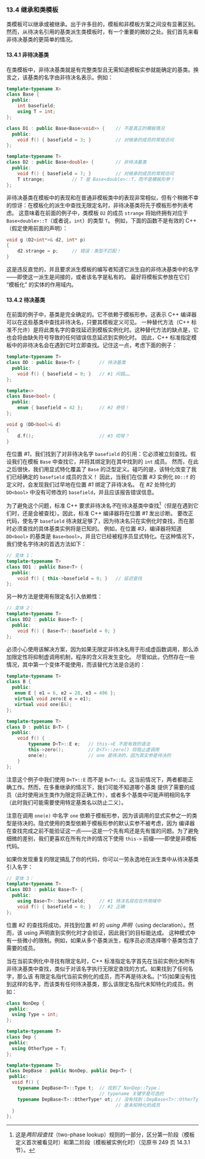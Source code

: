 ### 13.4    继承和类模板

类模板可以继承或被继承。出于许多目的，模板和非模板方案之间没有显著区别。然而，从待决名引用的基类派生类模板时，有一个重要的微妙之处。我们首先来看非待决基类的更简单的情况。

#### 13.4.1    非待决基类

在类模板中，非待决基类就是有完整类型且无需知道模板实参就能确定的基类。换言之，该基类的名字由非待决名表示。例如：

```c++
template<typename X>
class Base {
  public:
    int basefield;
    using T = int;
};

class D1 : public Base<Base<void>> {    // 不是真正的模板情况
  public:
    void f() { basefield = 3; }         // 对继承的成员的常规访问
};

template<typename T>
class D2 : public Base<double> {        // 非待决基类
  public:
    void f() { basefield = 7; }         // 对继承的成员的常规访问
    T strange;          // T 是 Base<double>::T，而不是模板形参！
};
```

非待决基类在模板中的表现和在普通非模板类中的表现非常相似，但有个稍微不幸的惊讶：在模板化的派生中查找无限定名时，非待决基类将先于模板形参列表考虑。
这意味着在前面的例子中，类模板 `D2` 的成员 `strange` 将始终拥有对应于 `Base<double>::T`（或者说，`int`）的类型 `T`。
例如，下面的函数不是有效的 C++（假定使用前面的声明）：

```c++
void g (D2<int*>& d2, int* p)
{
    d2.strange = p;     // 错误：类型不匹配！
}
```

这是违反直觉的，并且要求派生模板的编写者知道它派生自的非待决基类中的名字——即使这一派生是间接的，或者该名字是私有的。
最好将模板实参放在它们 “模板化” 的实体的作用域内。

#### 13.4.2    待决基类

在前面的例子中，基类是完全确定的。它不依赖于模板形参。这表示 C++ 编译器可以在这些基类中查找非待决名，只要其模板定义可见。
一种替代方法（C++ 标准不允许）是将此类名字的查找延迟到模板实例化时。这种替代方法的缺点是，它也会将由缺失符号导致的任何错误信息延迟到实例化时。
因此，C++ 标准指定模板中的非待决名会在遇到它时立即查找。记住这一点，考虑下面的例子：

```c++
template<typename T>
class DD : public Base<T> {       // 待决基类
  public:
    void f() { basefield = 0; }   // #1 问题……
};

template<>
class Base<bool> {
  public:
    enum { basefield = 42 };      // #2 奇怪！
};

void g (DD<bool>& d)
{
    d.f();                        // #3 哎呀？
}
```

在位置 *#1*，我们找到了对非待决名字 `basefield` 的引用：它必须被立刻查找。假设我们在模板 `Base` 中查找它，并将其绑定到在其中找到的 `int` 成员。
然而，在此之后很快，我们用显式特化覆盖了 `Base` 的泛型定义。碰巧的是，该特化改变了我们已经确定的 `basefield` 成员的含义！
因此，当我们在位置 *#3* 实例化 `DD::f` 的定义时，会发现我们过早地在位置 *#1* 绑定了非待决名。
在 *#2* 处特化的 `DD<bool>` 中没有可修改的 `basefield`，并且应该报告错误信息。

为了避免这个问题，标准 C++ 要求非待决名*不*在待决基类中查找[^14]（但是在遇到它们时，还是会被查找）。因此，标准 C++ 编译器将在位置 *#1* 发出诊断。
要改正代码，使名字 `basefield` 待决就足够了，因为待决名只在实例化时查找，而在那时必须查找的具体基类实例将是已知的。
例如，在位置 *#3*，编译器将知道 `DD<bool>` 的基类是 `Base<bool>`，并且它已经被程序员显式特化。在这种情况下，我们使名字待决的首选方法如下：

[^14]:这是*两阶段查找*（two-phase lookup）规则的一部分，区分第一阶段（模板定义首次被看见时）和第二阶段（模板被实例化时）（见原书 249 页 14.3.1 节）。

```c++
// 变体 1：
template<typename T>
class DD1 : public Base<T> {
  public:
    void f() { this->basefield = 0; }   // 延迟查找
};
```

另一种方法是使用有限定名引入依赖性：

```c++
// 变体 2：
template<typename T>
class DD2 : public Base<T> {
  public:
    void f() { Base<T>::basefield = 0; }
};
```

必须小心使用该解决方案，因为如果无限定非待决名用于形成虚函数调用，那么添加限定性将抑制虚调用机制，程序的含义将发生变化。
尽管如此，仍然存在一些情况，其中第一个变体不能使用，而该替代方法是合适的：

```c++
template<typename T>
class B {
  public:
   enum E { e1 = 6, e2 = 28, e3 = 496 };
   virtual void zero(E e = e1);
   virtual void one(E&);
};

template<typename T>
class D : public B<T> {
  public:
    void f() {
        typename D<T>::E e;   // this->E 不是有效的语法
        this->zero();         // D<T>::zero() 将阻止虚调用
        one(e);               // one 是待决的，因为其实参是待决的
    }
};
```

注意这个例子中我们使用 `D<T>::E` 而不是 `B<T>::E`。这当前情况下，两者都能正确工作。然而，在多重继承的情况下，我们可能不知道哪个基类
提供了需要的成员（此时使用派生类作为限定将正确工作），或者多个基类中可能声明相同名字（此时我们可能需要使用特定基类名以防止二义）。

注意在调用 `one(e)` 中名字 `one` 依赖于模板形参，因为该调用的显式实参之一的类型是待决的。隐式使用的类型依赖于模板形参的默认实参不被考虑，因为
编译器在查找完成之前不能验证这一点——这是一个先有鸡还是先有蛋的问题。为了避免细微的差别，我们更喜欢在所有允许的情况下使用 `this->` 前缀——即使是非模板代码。

如果你发现重复的限定搞乱了你的代码，你可以一劳永逸地在派生类中从待决基类引入名字：

```c++
// 变体 3：
template<typename T>
class DD3 : public Base<T> {
  public:
    using Base<T>::basefield;     // #1 待决名现在在作用域中
    void f() { basefield = 0; }   // #2 正确
};
```

位置 *#2* 的查找将成功，并找到位置 *#1* 的 *using 声明*（using declaration）。然而，该 using 声明直到实例化时才会验证，因此我们的目标能达成。
这种模式中有一些微小的限制。例如，如果从多个基类派生，程序员必须选择哪个基类包含了需要的成员。

当在当前实例化中寻找有限定名时，C++ 标准指定名字首先在当前实例化和所有非待决基类中查找，类似于对该名字执行无限定查找的方式。如果找到了任何名字，那么该
有限定名指代当前实例化的成员，而不再是待决名。[^15]如果没有找到这样的名字，而该类有任何待决基类，那么该限定名指代未知特化的成员。例如：

```c++
class NonDep {
 public:
  using Type = int;
};

template<typename T>
class Dep {
 public:
  using OtherType = T;
};

template<typename T>
class DepBase : public NonDep, public Dep<T> {
 public:
  void f() {
    typename DepBase<T>::Type t;  // 找到了 NonDep::Type；
                                  // typename 关键字是可选的
    typename DepBase<T>::OtherType* ot; // 没有找到；DepBase<T>::OtherType
                                        // 是未知特化的成员
  }
};
```